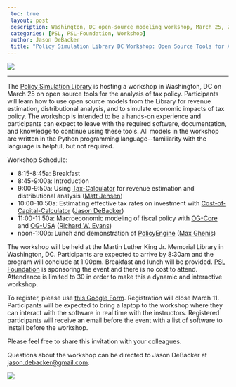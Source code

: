 ```yaml
---
 toc: true
 layout: post
 description: Washington, DC open-source modeling workshop, March 25, 2022, 8:30am-1:00pm, Martin Luther King, Jr. Memorial Library
 categories: [PSL, PSL-Foundation, Workshop]
 author: Jason DeBacker
 title: "Policy Simulation Library DC Workshop: Open Source Tools for Analyzing Tax Policy"
---
```


![](https://pslmodels.org/imgs/PSL.svg)

------

The [Policy Simulation Library](https://pslmodels.org/) is hosting a workshop in Washington, DC on March 25 on open source tools for the analysis of tax policy. Participants will learn how to use open source models from the Library for revenue estimation, distributional analysis, and to simulate economic impacts of tax policy. The workshop is intended to be a hands-on experience and participants can expect to leave with the required software, documentation, and knowledge to continue using these tools. All models in the workshop are written in the Python programming language--familiarity with the language is helpful, but not required.

Workshop Schedule:
* 8:15-8:45a: Breakfast
* 8:45-9:00a: Introduction
* 9:00-9:50a: Using [Tax-Calculator](https://taxcalc.pslmodels.org/) for revenue estimation and distributional analysis ([Matt Jensen](https://www.aei.org/profile/matthew-h-jensen/))
* 10:00-10:50a: Estimating effective tax rates on investment with [Cost-of-Capital-Calculator](https://ccc.pslmodels.org/) ([Jason DeBacker](https://jasondebacker.com/))
* 11:00-11:50a: Macroeconomic modeling of fiscal policy with [OG-Core](https://pslmodels.github.io/OG-Core/) and [OG-USA](https://pslmodels.github.io/OG-USA/) ([Richard W. Evans](https://sites.google.com/site/rickecon))
* noon-1:00p: Lunch and demonstration of [PolicyEngine](https://policyengine.org/) ([Max Ghenis](https://www.ubicenter.org/author/max/))

The workshop will be held at the Martin Luther King Jr. Memorial Library in Washington, DC. Participants are expected to arrive by 8:30am and the program will conclude at 1:00pm. Breakfast and lunch will be provided. [PSL Foundation](https://psl-foundation.org/) is sponsoring the event and there is no cost to attend. Attendance is limited to 30 in order to make this a dynamic and interactive workshop.

To register, please use [this Google Form](https://docs.google.com/forms/d/e/1FAIpQLSewWIdF7r7BIEPRDjq_AWE6yJMx9fHwIxCwyg58D52lNMFqiA/viewform). Registration will close March 11. Participants will be expected to bring a laptop to the workshop where they can interact with the software in real time with the instructors. Registered participants will receive an email before the event with a list of software to install before the workshop.

Please feel free to share this invitation with your colleagues.

Questions about the workshop can be directed to Jason DeBacker at jason.debacker@gmail.com.

![](../images/MLK_Library_cut.png)
